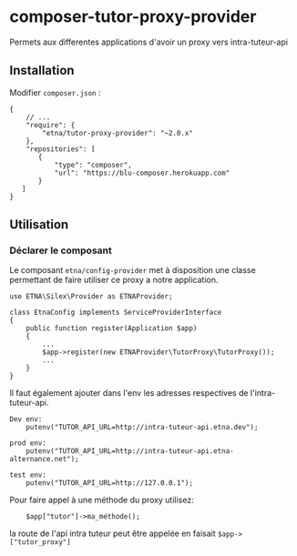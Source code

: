 # composer-tutor-proxy-provider

Permets aux differentes applications d'avoir un proxy vers intra-tuteur-api

## Installation

Modifier `composer.json` :

```
{
    // ...
    "require": {
        "etna/tutor-proxy-provider": "~2.0.x"
    },
    "repositories": [
       {
           "type": "composer",
           "url": "https://blu-composer.herokuapp.com"
       }
   ]
}
```

## Utilisation

### Déclarer le composant

Le composant `etna/config-provider` met à disposition une classe permettant de faire utiliser ce proxy a notre application.

```
use ETNA\Silex\Provider as ETNAProvider;

class EtnaConfig implements ServiceProviderInterface
{
    public function register(Application $app)
    {
        ...
        $app->register(new ETNAProvider\TutorProxy\TutorProxy());
        ...
    }
}
```

Il faut également ajouter dans l'env les adresses respectives de l'intra-tuteur-api.
```
Dev env:
    putenv("TUTOR_API_URL=http://intra-tuteur-api.etna.dev");

prod env:
    putenv("TUTOR_API_URL=http://intra-tuteur-api.etna-alternance.net");

test env:
    putenv("TUTOR_API_URL=http://127.0.0.1");
```

Pour faire appel à une méthode du proxy utilisez:
```
    $app["tutor"]->ma_méthode();
```

la route de l'api intra tuteur peut être appelée en faisait
`$app->["tutor_proxy"]`
